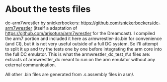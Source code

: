 # About the tests files

dc-arm7wrestler by snickerbockers: https://github.com/snickerbockers/dc-arm7wrestler (itself a adaptation of https://github.com/arisotura/arm7wrestler for the Dreamcast).
I compiled the arm7 portion and included it here as armwrestler-dc.bin for convenience (and CI), but it is not very useful outside of a full DC system.
So I'll attempt to split it up and try the tests one by one before integrating the arm core into the full DC emulator. This is what the armwrestler_dc_test_#.s files are: 
extracts of armwrestler_dc meant to run on the arm emulator without any external communication. 

All other .bin files are generated from .s assembly files in asm/.

